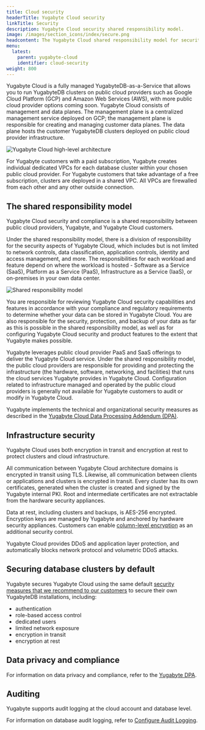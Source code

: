 ```yaml
---
title: Cloud security
headerTitle: Yugabyte Cloud security
linkTitle: Security
description: Yugabyte Cloud security shared responsibility model.
image: /images/section_icons/index/secure.png
headcontent: The Yugabyte Cloud shared responsibility model for security.
menu:
  latest:
    parent: yugabyte-cloud
    identifier: cloud-security
weight: 800
---
```


Yugabyte Cloud is a fully managed YugabyteDB-as-a-Service that allows you to run YugabyteDB clusters on public cloud providers such as Google Cloud Platform (GCP) and Amazon Web Services (AWS), with more public cloud provider options coming soon. Yugabyte Cloud consists of management and data planes. The management plane is a centralized management service deployed on GCP; the management plane is responsible for creating and managing customer data planes. The data plane hosts the customer YugabyteDB clusters deployed on public cloud provider infrastructure. 

![Yugabyte Cloud high-level architecture](/images/yb-cloud/cloud-security-diagram.png)

For Yugabyte customers with a paid subscription, Yugabyte creates individual dedicated VPCs for each database cluster within your chosen public cloud provider. For Yugabyte customers that take advantage of a free subscription, clusters are deployed in a shared VPC. All VPCs are firewalled from each other and any other outside connection.

## The shared responsibility model

Yugabyte Cloud security and compliance is a shared responsibility between public cloud providers, Yugabyte, and Yugabyte Cloud customers.

Under the shared responsibility model, there is a division of responsibility for the security aspects of Yugabyte Cloud, which includes but is not limited to network controls, data classification, application controls, identity and access management, and more. The responsibilities for each workload and feature depend on where the workload is hosted - Software as a Service (SaaS), Platform as a Service (PaaS), Infrastructure as a Service (IaaS), or on-premises in your own data center.

![Shared responsibility model](/images/yb-cloud/cloud-shared-responsibility.png)

You are responsible for reviewing Yugabyte Cloud security capabilities and features in accordance with your compliance and regulatory requirements to determine whether your data can be stored in Yugabyte Cloud. You are also responsible for the security, protection, and backup of your data as far as this is possible in the shared responsibility model, as well as for configuring Yugabyte Cloud security and product features to the extent that Yugabyte makes possible. 

Yugabyte leverages public cloud provider PaaS and SaaS offerings to deliver the Yugabyte Cloud service. Under the shared responsibility model, the public cloud providers are responsible for providing and protecting the infrastructure (the hardware, software, networking, and facilities) that runs the cloud services Yugabyte provides in Yugabyte Cloud. Configuration related to infrastructure managed and operated by the public cloud providers is generally not available for Yugabyte customers to audit or modify in Yugabyte Cloud. 

Yugabyte implements the technical and organizational security measures as described in the [Yugabyte Cloud Data Processing Addendum (DPA)](https://www.yugabyte.com/yugabyte-cloud-data-processing-addendum/). 

## Infrastructure security

Yugabyte Cloud uses both encryption in transit and encryption at rest to protect clusters and cloud infrastructure.

All communication between Yugabyte Cloud architecture domains is encrypted in transit using TLS. Likewise, all communication between clients or applications and clusters is encrypted in transit. Every cluster has its own certificates, generated when the cluster is created and signed by the Yugabyte internal PKI. Root and intermediate certificates are not extractable from the hardware security appliances.

Data at rest, including clusters and backups, is AES-256 encrypted. Encryption keys are managed by Yugabyte and anchored by hardware security appliances. Customers can enable [column-level encryption](../../secure/column-level-encryption) as an additional security control. 

Yugabyte Cloud provides DDoS and application layer protection, and automatically blocks network protocol and volumetric DDoS attacks.

## Securing database clusters by default

Yugabyte secures Yugabyte Cloud using the same default [security measures that we recommend to our customers](../../secure/security-checklist/) to secure their own YugabyteDB installations, including:

- authentication
- role-based access control
- dedicated users
- limited network exposure
- encryption in transit
- encryption at rest

## Data privacy and compliance

For information on data privacy and compliance, refer to the [Yugabyte DPA](https://www.yugabyte.com/yugabyte-cloud-data-processing-addendum/).

## Auditing

Yugabyte supports audit logging at the cloud account and database level.

For information on database audit logging, refer to [Configure Audit Logging](../../secure/audit-logging/audit-logging-ysql/).
